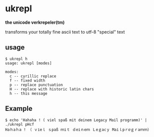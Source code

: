 # ukrepl
**the unicode verkrepeler(tm)**

transforms your totally fine ascii text to utf-8 "special" text
## usage

```
$ ukrepl h
usage: ukrepl [modes]

modes:
  c -- cyrillic replace
  f -- fixed width
  p -- replace punctuation
  H -- replace with historic latin chars
  h -- this message
```

## Example

```
$ echo 'Hahaha ! ( viel spaß mit deinem Legacy Mail programm)' | ./ukrepl pHcf
Наｈаｈа ǃ （ ｖіеｌ ｓраß ｍіｔ ｄеіｎеｍ Ｌеｇасｙ Маіｌрｒơｇｒаｍｍ）
```
